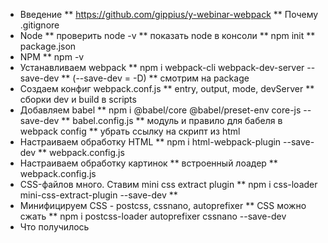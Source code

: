 * Введение
  ** https://github.com/gippius/y-webinar-webpack
  ** Почему .gitignore
* Node
  ** проверить node -v
  ** показать node в консоли
  ** npm init
  ** package.json
* NPM
  ** npm -v
* Устанавливаем webpack 
  ** npm i webpack-cli webpack-dev-server --save-dev 
  ** (--save-dev = -D)
  ** смотрим на package
* Создаем конфиг webpack.conf.js
  ** entry, output, mode, devServer
  ** сборки dev и build в scripts
* Добавляем babel
  ** npm i @babel/core  @babel/preset-env core-js --save-dev
  ** babel.config.js
  ** модуль и правило для бабеля в webpack config
  ** убрать ссылку на скрипт из html
* Настраиваем обработку HTML
  ** npm i html-webpack-plugin --save-dev 
  ** webpack.config.js
* Настраиваем обработку картинок
  ** встроенный лоадер
  ** webpack.config.js
* CSS-файлов много. Ставим mini css extract plugin
  ** npm i css-loader mini-css-extract-plugin --save-dev
  ** 
* Минифицируем CSS - postcss, cssnano, autoprefixer
  ** CSS можно сжать
  ** npm i postcss-loader autoprefixer cssnano --save-dev
* Что получилось